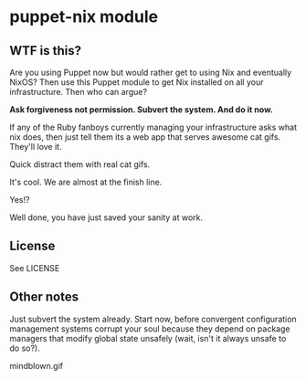# puppet-nix module

## WTF is this?

Are you using Puppet now but would rather get to using Nix and eventually
NixOS? Then use this Puppet module to get Nix installed on all your
infrastructure. Then who can argue?

**Ask forgiveness not permission. Subvert the system. And do it now.**

If any of the Ruby fanboys currently managing your infrastructure asks what
nix does, then just tell them its a web app that serves awesome cat gifs.
They'll love it.

Quick distract them with real cat gifs.

It's cool. We are almost at the finish line.

Yes!?

Well done, you have just saved your sanity at work.

## License

See LICENSE

## Other notes

Just subvert the system already. Start now, before convergent configuration
management systems corrupt your soul because they depend on package managers
that modify global state unsafely (wait, isn't it always unsafe to do so?).

mindblown.gif

